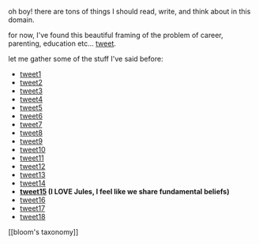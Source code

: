 oh boy! there are tons of things I should read, write, and think about in this domain.

for now, I've found this beautiful framing of the problem of career, parenting, education etc... [tweet](https://twitter.com/nu_phases/status/1666915392063930368?s=20).

let me gather some of the stuff I've said before:

- [tweet1](https://twitter.com/XinYaanZyoy/status/1598667562057084928) 
- [tweet2](https://twitter.com/XinYaanZyoy/status/1425075399168569350)
- [tweet3](https://twitter.com/XinYaanZyoy/status/1417435662446481434)
- [tweet4](https://twitter.com/XinYaanZyoy/status/1364827850076016641?s=20)
- [tweet5](https://twitter.com/XinYaanZyoy/status/1419585688526336003)
- [tweet6](https://twitter.com/XinYaanZyoy/status/1414298142225305601)
- [tweet7](https://twitter.com/XinYaanZyoy/status/1405945450226585608)
- [tweet8](https://twitter.com/XinYaanZyoy/status/1541431221414150144?s=20)
- [tweet9](https://twitter.com/XinYaanZyoy/status/1606022327459729411?s=20)
- [tweet10](https://twitter.com/XinYaanZyoy/status/1554082086939754497?s=20)
- [tweet11](https://twitter.com/XinYaanZyoy/status/1476788955735412736?s=20)
- [tweet12](https://twitter.com/XinYaanZyoy/status/1432809548499218433?s=20)
- [tweet13](https://twitter.com/XinYaanZyoy/status/1660979805527875585?s=20)
- [tweet14](https://twitter.com/XinYaanZyoy/status/1406890850131447809?s=20)
- **[tweet15](https://twitter.com/XinYaanZyoy/status/1476954340875292674?s=20) (I LOVE Jules, I feel like we share fundamental beliefs)**
- [tweet16](https://twitter.com/XinYaanZyoy/status/1417164718574166019?s=20)
- [tweet17](https://twitter.com/XinYaanZyoy/status/1397121787591225345?s=20)
- [tweet18](https://twitter.com/XinYaanZyoy/status/1462815941658656771?s=20)


[[bloom's taxonomy]]